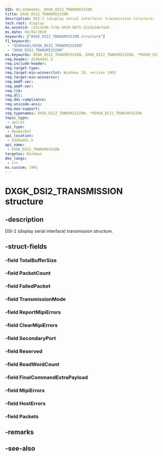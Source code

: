 ```yaml
---
UID: NS:d3dkmddi._DXGK_DSI2_TRANSMISSION
title: DXGK_DSI2_TRANSMISSION
description: DSI-2 (display serial interface) transmission structure.
tech.root: display
ms.assetid: c33c3edb-7c5b-4419-86f5-22a3a3defa24
ms.date: 04/04/2019
keywords: ["DXGK_DSI2_TRANSMISSION structure"]
f1_keywords:
 - "d3dkmddi/DXGK_DSI2_TRANSMISSION"
 - "DXGK_DSI2_TRANSMISSION"
ms.keywords: DXGK_DSI2_TRANSMISSION, DXGK_DSI2_TRANSMISSION, *PDXGK_DSI2_TRANSMISSION, 
req.header: d3dkmddi.h
req.include-header:
req.target-type:
req.target-min-winverclnt: Windows 10, version 1903
req.target-min-winversvr:
req.kmdf-ver:
req.umdf-ver:
req.lib:
req.dll:
req.ddi-compliance:
req.unicode-ansi:
req.max-support:
req.typenames: DXGK_DSI2_TRANSMISSION, *PDXGK_DSI2_TRANSMISSION
topic_type: 
 - apiref
api_type: 
 - HeaderDef
api_location: 
 - d3dkmddi.h
api_name: 
 - DXGK_DSI2_TRANSMISSION
targetos: Windows
dev_langs:
 - c++
ms.custom: 19H1
---
```


# DXGK_DSI2_TRANSMISSION structure

## -description

DSI-2 (display serial interface) transmission structure.

## -struct-fields

### -field TotalBufferSize
 
### -field PacketCount
 
### -field FailedPacket
 
### -field TransmissionMode
 
### -field ReportMipiErrors
 
### -field ClearMipiErrors
 
### -field SecondaryPort
 
### -field Reserved
 
### -field ReadWordCount
 
### -field FinalCommandExtraPayload
 
### -field MipiErrors
 
### -field HostErrors
 
### -field Packets
 

## -remarks

## -see-also
